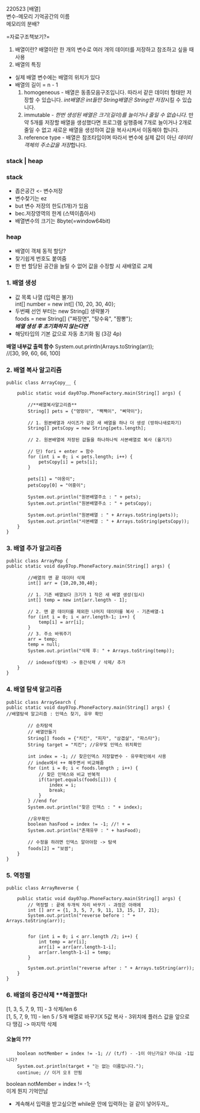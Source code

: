 220523 [배열]   
변수-메모리 기억공간의 이름   
메모리의 분배?

=자료구조책보기?=

1. 배열이란?
   배열이란 한 개의 변수로 여러 개의 데이터를 저장하고
   참조하고 싶을 때 사용
2. 배열의 특징
- 실제 배열 변수에는 배열의 위치가 있다
- 배열의 길이 = n - 1
    1. homogeneous - 배열은 동종모음구조입니다. 따라서 같은 데이터 형태만 저장할 수 있습니다. *int배열은 int들만 String배열은 String만 저장*시킬 수 있습니다.
    2. immutable - _한번 생성된 배열은 크기(길이)를 늘이거나 줄일 수 없습니다._ 만약 5개를 저장할 배열을 생성했다면 프로그램 실행중에 7개로 늘이거나 2개로 줄일 수 없고 새로운 배열을 생성하여 값을 복사시켜서 이동해야 합니다.
    3. reference type - 배열은 참조타입이며 따라서 변수에 실제 값이 아닌 *데이터객체의 주소값을 저장*합니다.

### stack | heap

### **stack**
- 좁은공간 <- 변수저장
- 변수찾기는 ez
- but 변수 저장의 한도(1개)가 있음
- bec.저장영역의 한계 (스텍이좁아서)
- 배열변수의 크기는 8byte(=window64bit)

### **heap**
- 배열이 객체 동적 할당?
- 찾기쉽게 번호도 붙여줌
- 한 번 할당된 공간을 늘릴 수 없어 값을 수정할 시 새배열로 교체



### 1. 배열 생성
- 값 목록 나열 (입력은 불가)   
  int[] number = new int[] {10, 20, 30, 40};
- 두번째 선언 부터는 new String[] 생략불가   
  foods = new String[] {"짜장면", "탕수육", "짬뽕"};   
  _**배열 생성 후 초기화하지 않는다면**_
- 해당타입의 기본 값으로 자동 초기화 됨 (3강 4p)

**배열 내부값 출력 함수**
System.out.println(Arrays.toString(arr));  
//[30, 99, 60, 66, 100]

### 2. 배열 복사 알고리즘

    public class ArrayCopy__ {
    
        public static void day07op.PhoneFactory.main(String[] args) {
    
            //**배열복사알고리즘**
            String[] pets = {"멍멍이", "짹짹이", "삐약이"};
    
            // 1. 원본배열과 사이즈가 같은 새 배열을 하나 더 생성 (방하나새로파기)
            String[] petsCopy = new String[pets.length];
            
            // 2. 원본배열에 저장된 값들을 하나하나씩 사본배열로 복사 (옮기기)
    
            // 단) fori + enter = 함수
            for (int i = 0; i < pets.length; i++) {
                petsCopy[i] = pets[i];
            }
    
            pets[1] = "야옹이";
            petsCopy[0] = "어흥이";
    
            System.out.println("원본배열주소 : " + pets);
            System.out.println("원본배열주소 : " + petsCopy);
    
            System.out.println("원본배열 : " + Arrays.toString(pets));
            System.out.println("사본배열 : " + Arrays.toString(petsCopy));
        }
    }

### 3. 배열 추가 알고리즘

    public class ArrayPop {
    public static void day07op.PhoneFactory.main(String[] args) {
    
            //배열의 맨 끝 데이터 삭제
            int[] arr = {10,20,30,40};
    
            // 1. 기존 배열보다 크기가 1 작은 새 배열 생성(임시)
            int[] temp = new int[arr.length - 1];
    
            // 2. 맨 끝 데이터를 제외한 나머지 데이터를 복사 - 기존배열-1
            for (int i = 0; i < arr.length-1; i++) {
                temp[i] = arr[i];
            }
            // 3. 주소 바꿔주기
            arr = temp;
            temp = null;
            System.out.println("삭제 후: " + Arrays.toString(temp));
    
            // indexof(탐색) -> 중간삭제 / 삭제/ 추가
        }
    }


### 4. 배열 탐색 알고리즘

    public class ArraySearch {
    public static void day07op.PhoneFactory.main(String[] args) {
    //배열탐색 알고리즘 : 인덱스 찾기, 유무 확인
    
            // 순차탐색
            // 배열만들기
            String[] foods = {"치킨", "피자", "삼겹살", "파스타"};
            String target = "치킨"; //유무및 인덱스 위치확인
            
            int index = -1; // 찾은인덱스 저장할변수 - 유무확인에서 사용
            // index에서 ++ 해주면서 비교해줌
            for (int i = 0; i < foods.length ; i++) {
                // 찾은 인덱스와 비교 반복적
                if(target.equals(foods[i])) {
                    index = i;
                    break;
                }
            } //end for
            System.out.println("찾은 인덱스 : " + index);
    
            //유무확인
            boolean hasFood = index != -1; //! + =
            System.out.println("존재유무 : " + hasFood);
    
            // 수정을 하려면 인덱스 알아야함 -> 탐색
            foods[2] = "보쌈";
        }
    }

### 5. 역정렬

    public class ArrayReverse {
    
        public static void day07op.PhoneFactory.main(String[] args) {
            // 역정렬 : 끝에 두개씩 자리 바꾸기 - 과정은 아래에
            int [] arr = {1, 3, 5, 7, 9, 11, 13, 15, 17, 21};
            System.out.println("reverse before : " + Arrays.toString(arr));
    
    
            for (int i = 0; i < arr.length /2; i++) {
                int temp = arr[i];
                arr[i] = arr[arr.length-1-i];
                arr[arr.length-1-i] = temp;
            }
    
            System.out.println("reverse after : " + Arrays.toString(arr));
        }
    }



### 6. 배열의 중간삭제 **해결했다!
[1, 3, 5, 7, 9, 11] - 3 삭제/len 6   
[1, 5, 7, 9, 11] - len 5 / 5개 배열로 바꾸기X
5값 복사 - 3위치에 플러스
값을 앞으로 다 땡김 -> 마지막 삭제







#### 오늘의 ???

        boolean notMember = index != -1; // (t/f) - -1이 아닌가요? 아니요 -1입니다?
        System.out.println(target + "는 없는 이름입니다.");
        continue; // 이거 오ㅐ 안됨

boolean notMember = index != -1;   
이게 뭔지 기억안남
- 계속해서 입력을 받고싶으면 while문 안에 입력하는 걸 같이 넣어두자,,